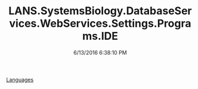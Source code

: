 ﻿---
title: LANS.SystemsBiology.DatabaseServices.WebServices.Settings.Programs.IDE
date: 6/13/2016 6:38:10 PM
---

[Languages](T-LANS.SystemsBiology.DatabaseServices.WebServices.Settings.Programs.IDE.Languages.html)
